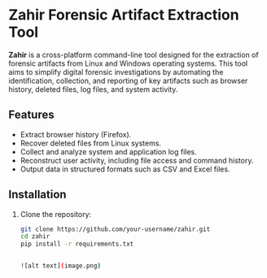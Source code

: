 # Zahir Forensic Artifact Extraction Tool

**Zahir** is a cross-platform command-line tool designed for the extraction of forensic artifacts from Linux and Windows operating systems. This tool aims to simplify digital forensic investigations by automating the identification, collection, and reporting of key artifacts such as browser history, deleted files, log files, and system activity.

## Features
- Extract browser history (Firefox).
- Recover deleted files from Linux systems.
- Collect and analyze system and application log files.
- Reconstruct user activity, including file access and command history.
- Output data in structured formats such as CSV and Excel files.

## Installation

1. Clone the repository:
   ```bash
   git clone https://github.com/your-username/zahir.git
   cd zahir
   pip install -r requirements.txt


   ![alt text](image.png)